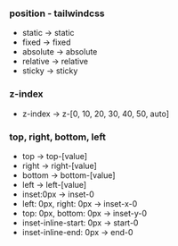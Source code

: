 ### position - tailwindcss

- static -> static
- fixed -> fixed
- absolute -> absolute
- relative -> relative
- sticky -> sticky

### z-index

- z-index -> z-[0, 10, 20, 30, 40, 50, auto]

### top, right, bottom, left

- top -> top-[value]
- right -> right-[value]
- bottom -> bottom-[value]
- left -> left-[value]
- inset:0px -> inset-0
- left: 0px, right: 0px -> inset-x-0
- top: 0px, bottom: 0px -> inset-y-0
- inset-inline-start: 0px -> start-0
- inset-inline-end: 0px -> end-0
